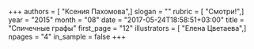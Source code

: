+++
authors = [ "Ксения Пахомова",]
slogan = ""
rubric = [ "Смотри!",]
year = "2015"
month = "08"
date = "2017-05-24T18:58:51+03:00"
title = "Спичечные графы"
first_page = "12"
illustrators = [ "Елена Цветаева",]
npages = "4"
in_sample = false
+++
